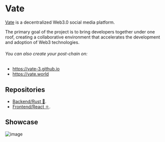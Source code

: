 # Vate

[Vate](https://vate-3.github.io/) is a decentralized Web3.0 social media platform. 

The primary goal of the project is to bring developers together under one roof, creating a collaborative environment that accelerates the development and adoption of Web3 technologies.

###### You can also create your post-chain on:
 * https://vate-3.github.io
 * https://vate.world

## Repositories
* [Backend/Rust 🦀](https://github.com/AzizhanKaya/Vate-backend).
* [Frontend/React ⚛️](https://github.com/AzizhanKaya/Vate-frontend).

## Showcase
![image](https://github.com/user-attachments/assets/368147e6-080f-4f07-8a00-cadf8f591c9e)
